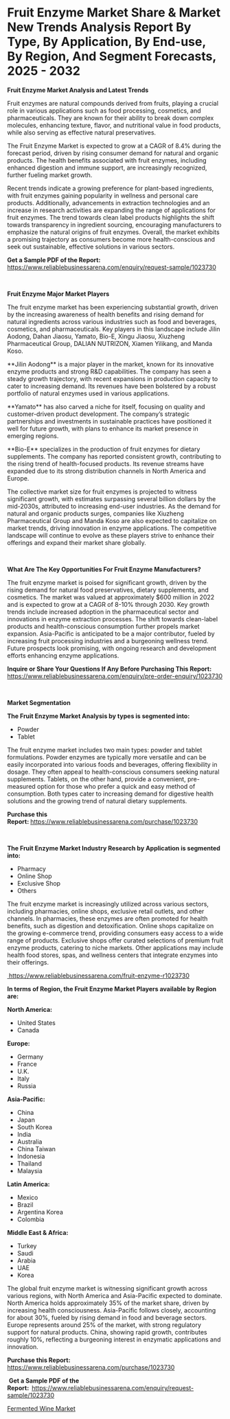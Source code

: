 <p><h1>Fruit Enzyme Market Share & Market New Trends Analysis Report By Type, By Application, By End-use, By Region, And Segment Forecasts, 2025 - 2032</h1></p><p><strong>Fruit Enzyme Market Analysis and Latest Trends</strong></p>
<p><p>Fruit enzymes are natural compounds derived from fruits, playing a crucial role in various applications such as food processing, cosmetics, and pharmaceuticals. They are known for their ability to break down complex molecules, enhancing texture, flavor, and nutritional value in food products, while also serving as effective natural preservatives. </p><p>The Fruit Enzyme Market is expected to grow at a CAGR of 8.4% during the forecast period, driven by rising consumer demand for natural and organic products. The health benefits associated with fruit enzymes, including enhanced digestion and immune support, are increasingly recognized, further fueling market growth. </p><p>Recent trends indicate a growing preference for plant-based ingredients, with fruit enzymes gaining popularity in wellness and personal care products. Additionally, advancements in extraction technologies and an increase in research activities are expanding the range of applications for fruit enzymes. The trend towards clean label products highlights the shift towards transparency in ingredient sourcing, encouraging manufacturers to emphasize the natural origins of fruit enzymes. Overall, the market exhibits a promising trajectory as consumers become more health-conscious and seek out sustainable, effective solutions in various sectors.</p></p>
<p><strong>Get a Sample PDF of the Report:&nbsp;</strong> <a href="https://www.reliablebusinessarena.com/enquiry/request-sample/1023730?utm_campaign=3010&utm_medium=2&utm_source=Github&utm_content=ia&utm_term=05032025&utm_id=fruit-enzyme">https://www.reliablebusinessarena.com/enquiry/request-sample/1023730</a></p>
<p>&nbsp;</p>
<p><strong>Fruit Enzyme Major Market Players</strong></p>
<p><p>The fruit enzyme market has been experiencing substantial growth, driven by the increasing awareness of health benefits and rising demand for natural ingredients across various industries such as food and beverages, cosmetics, and pharmaceuticals. Key players in this landscape include Jilin Aodong, Dahan Jiaosu, Yamato, Bio-E, Xingu Jiaosu, Xiuzheng Pharmaceutical Group, DALIAN NUTRIZON, Xiamen Yilikang, and Manda Koso.</p><p>**Jilin Aodong** is a major player in the market, known for its innovative enzyme products and strong R&D capabilities. The company has seen a steady growth trajectory, with recent expansions in production capacity to cater to increasing demand. Its revenues have been bolstered by a robust portfolio of natural enzymes used in various applications.</p><p>**Yamato** has also carved a niche for itself, focusing on quality and customer-driven product development. The company’s strategic partnerships and investments in sustainable practices have positioned it well for future growth, with plans to enhance its market presence in emerging regions.</p><p>**Bio-E** specializes in the production of fruit enzymes for dietary supplements. The company has reported consistent growth, contributing to the rising trend of health-focused products. Its revenue streams have expanded due to its strong distribution channels in North America and Europe.</p><p>The collective market size for fruit enzymes is projected to witness significant growth, with estimates surpassing several billion dollars by the mid-2030s, attributed to increasing end-user industries. As the demand for natural and organic products surges, companies like Xiuzheng Pharmaceutical Group and Manda Koso are also expected to capitalize on market trends, driving innovation in enzyme applications. The competitive landscape will continue to evolve as these players strive to enhance their offerings and expand their market share globally.</p></p>
<p>&nbsp;</p>
<p><strong>What Are The Key Opportunities For Fruit Enzyme Manufacturers?</strong></p>
<p><p>The fruit enzyme market is poised for significant growth, driven by the rising demand for natural food preservatives, dietary supplements, and cosmetics. The market was valued at approximately $600 million in 2022 and is expected to grow at a CAGR of 8-10% through 2030. Key growth trends include increased adoption in the pharmaceutical sector and innovations in enzyme extraction processes. The shift towards clean-label products and health-conscious consumption further propels market expansion. Asia-Pacific is anticipated to be a major contributor, fueled by increasing fruit processing industries and a burgeoning wellness trend. Future prospects look promising, with ongoing research and development efforts enhancing enzyme applications.</p></p>
<p><strong>Inquire or Share Your Questions If Any Before Purchasing This Report:</strong> <a href="https://www.reliablebusinessarena.com/enquiry/pre-order-enquiry/1023730?utm_campaign=3010&utm_medium=2&utm_source=Github&utm_content=ia&utm_term=05032025&utm_id=fruit-enzyme">https://www.reliablebusinessarena.com/enquiry/pre-order-enquiry/1023730</a></p>
<p>&nbsp;</p>
<p><strong>Market Segmentation</strong></p>
<p><strong>The Fruit Enzyme Market Analysis by types is segmented into:</strong></p>
<p><ul><li>Powder</li><li>Tablet</li></ul></p>
<p><p>The fruit enzyme market includes two main types: powder and tablet formulations. Powder enzymes are typically more versatile and can be easily incorporated into various foods and beverages, offering flexibility in dosage. They often appeal to health-conscious consumers seeking natural supplements. Tablets, on the other hand, provide a convenient, pre-measured option for those who prefer a quick and easy method of consumption. Both types cater to increasing demand for digestive health solutions and the growing trend of natural dietary supplements.</p></p>
<p><strong>Purchase this Report:&nbsp;</strong><a href="https://www.reliablebusinessarena.com/purchase/1023730?utm_campaign=3010&utm_medium=2&utm_source=Github&utm_content=ia&utm_term=05032025&utm_id=fruit-enzyme">https://www.reliablebusinessarena.com/purchase/1023730</a></p>
<p>&nbsp;</p>
<p><strong>The Fruit Enzyme Market Industry Research by Application is segmented into:</strong></p>
<p><ul><li>Pharmacy</li><li>Online Shop</li><li>Exclusive Shop</li><li>Others</li></ul></p>
<p><p>The fruit enzyme market is increasingly utilized across various sectors, including pharmacies, online shops, exclusive retail outlets, and other channels. In pharmacies, these enzymes are often promoted for health benefits, such as digestion and detoxification. Online shops capitalize on the growing e-commerce trend, providing consumers easy access to a wide range of products. Exclusive shops offer curated selections of premium fruit enzyme products, catering to niche markets. Other applications may include health food stores, spas, and wellness centers that integrate enzymes into their offerings.</p></p>
<p><a href="https://www.reliablebusinessarena.com/fruit-enzyme-r1023730?utm_campaign=3010&utm_medium=2&utm_source=Github&utm_content=ia&utm_term=05032025&utm_id=fruit-enzyme">&nbsp;https://www.reliablebusinessarena.com/fruit-enzyme-r1023730</a></p>
<p><strong>In terms of Region, the Fruit Enzyme Market Players available by Region are:</strong></p>
<p>
    <p> <strong> North America: </strong>
        <ul>
            <li>United States</li>
            <li>Canada</li>
        </ul>
        </p> 
    <p> <strong> Europe: </strong>
        <ul>
            <li>Germany</li>
            <li>France</li>
            <li>U.K.</li>
            <li>Italy</li>
            <li>Russia</li>
        </ul>
        </p> 
    <p> <strong> Asia-Pacific: </strong>
        <ul>
            <li>China</li>
            <li>Japan</li>
            <li>South Korea</li>
            <li>India</li>
            <li>Australia</li>
            <li>China Taiwan</li>
            <li>Indonesia</li>
            <li>Thailand</li>
            <li>Malaysia</li>
        </ul>
        </p> 
    <p> <strong> Latin America: </strong>
        <ul>
            <li>Mexico</li>
            <li>Brazil</li>
            <li>Argentina Korea</li>
            <li>Colombia</li>
        </ul>
        </p> 
    <p> <strong> Middle East & Africa: </strong>
        <ul>
            <li>Turkey</li>
            <li>Saudi</li>
            <li>Arabia</li>
            <li>UAE</li>
            <li>Korea</li>
        </ul>
    </p>
    </p>
<p><p>The global fruit enzyme market is witnessing significant growth across various regions, with North America and Asia-Pacific expected to dominate. North America holds approximately 35% of the market share, driven by increasing health consciousness. Asia-Pacific follows closely, accounting for about 30%, fueled by rising demand in food and beverage sectors. Europe represents around 25% of the market, with strong regulatory support for natural products. China, showing rapid growth, contributes roughly 10%, reflecting a burgeoning interest in enzymatic applications and innovation.</p></p>
<p><strong>Purchase this Report: </strong><a href="https://www.reliablebusinessarena.com/purchase/1023730?utm_campaign=3010&utm_medium=2&utm_source=Github&utm_content=ia&utm_term=05032025&utm_id=fruit-enzyme">https://www.reliablebusinessarena.com/purchase/1023730</a></p>
<p>&nbsp;<strong>Get a Sample PDF of the Report:&nbsp;&nbsp;</strong><a href="https://www.reliablebusinessarena.com/enquiry/request-sample/1023730?utm_campaign=3010&utm_medium=2&utm_source=Github&utm_content=ia&utm_term=05032025&utm_id=fruit-enzyme">https://www.reliablebusinessarena.com/enquiry/request-sample/1023730</a></p>
<p><strong></strong></p>
<p><p><a href="https://github.com/alasmyayock/Market-Research-Report-List-1/blob/main/fermented-wine-market.md?utm_campaign=3010&utm_medium=2&utm_source=Github&utm_content=ia&utm_term=05032025&utm_id=fruit-enzyme">Fermented Wine Market</a></p></p>